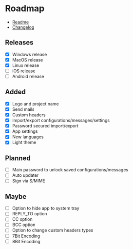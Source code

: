 # Roadmap

- [Readme](README.md)
- [Changelog](CHANGELOG.md)

## Releases

- [x] Windows release
- [x] MacOS release
- [x] Linux release
- [ ] iOS release
- [ ] Android release

## Added

- [x] Logo and project name
- [x] Send mails
- [x] Custom headers
- [x] Import/export configurations/messages/settings
- [x] Password secured import/export
- [x] App settings
- [x] New languages
- [x] Light theme

## Planned

- [ ] Main password to unlock saved configurations/messages
- [ ] Auto updater
- [ ] Sign via S/MIME

## Maybe

- [ ] Option to hide app to system tray
- [ ] REPLY_TO option
- [ ] CC option
- [ ] BCC option
- [ ] Option to change custom headers types
- [ ] 7Bit Encoding
- [ ] 8Bit Encoding

[Tauri]: https://tauri.app/